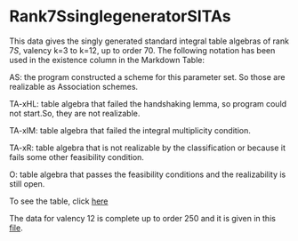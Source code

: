 # Rank7SsinglegeneratorSITAs

This data gives the singly generated standard integral table algebras of rank $7S$, valency k=3 to k=12, up to order $70.$ The following notation has been used in the existence column in the Markdown Table:

AS: the program constructed a scheme for this parameter set.  So those are realizable as Association schemes.

TA-xHL: table algebra that failed the handshaking lemma, so program could not start.So, they are not realizable.

TA-xIM: table algebra that failed the integral multiplicity condition.

TA-xR: table algebra that is not realizable by the classification or because it fails some other feasibility condition.

O: table algebra that passes the feasibility conditions and the realizability is still open.
 

To see the table, click [here](https://github.com/RoghayehMaleki/QPGdatabase-/blob/main/Rank7SsinglegeneratorSITAs/markdown-table.md)

 The data for valency $12$ is complete up to order $250$ and it is given in this [file](https://raw.githubusercontent.com/RoghayehMaleki/QPGdatabase-/main/Rank7SsinglegeneratorSITAs/Rank7SqpgData.txt).